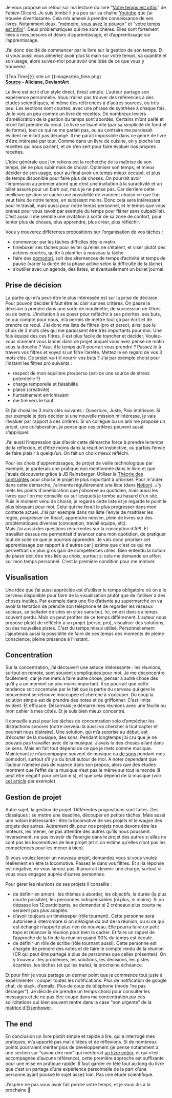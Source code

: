 Je vous propose un retour sur ma lecture du livre “[Votre temps est infini](https://www.babelio.com/livres/Olicard-Votre-temps-est-infini/1326288)” de Fabien Olicard. 
Je suis tombé il y a peu sur sa chaîne [Youtube](https://www.youtube.com/@FabienOlicard) que j’ai trouvée divertissante. 
Cela m’a amené à prendre connaissance de ses livres. 
Notamment deux, “[mémoire, vous avez le pouvoir](https://brainstor-m.com/collections/livre/products/memoire-vous-avez-le-pouvoir)” et “[votre temps est infini](https://brainstor-m.com/collections/livre/products/votre-temps-est-infini)”. 
Deux problématiques qui me sont chères. 
Elles sont fortement liées à mes besoins et désirs d’apprentissage, et d’apprentissage sur l’apprentissage. 

J’ai donc décidé de commencer par le livre sur la gestion de son temps. Et si vous aussi vous aimeriez avoir plus la main sur votre temps, sa quantité et son usage, alors suivez-moi pour avoir une idée de ce que vous y trouverez. 

![Tea Time]({{ site.url }}images/tea_time.png)  
**[Source](https://www.deviantart.com/aliciane/art/Tea-Time-536081060) - Aliciane, DeviantArt**

Le livre est écrit d’un style direct, (très) simple. 
L’auteur partage son expérience personnelle. Vous n’allez pas trouver des références à des études scientifiques, ni même des références à d’autres sources, ou très peu. Les sections sont courtes, avec une phrase de synthèse à chaque fois. 
Je le vois un peu comme un livre de recettes. De nombreux leviers d’amélioration de la gestion du temps sont abordés. Certains m’ont parlé et m’ont fait prendre du recul. 
Le livre se lisant vite (par sa simplicité de fond et de forme), tout ce qui ne me parlait pas, ou au contraire me paraissait évident ne m’ont pas dérangé. 
Il me parait impossible dans ce genre de livre d’être intéressé par tout. 
Comme dans un livre de cuisine, on y pioche les recettes qui nous parlent, et on s’en sert pour faire évoluer nos propres recettes. 

L’idée générale que j’en retiens est la recherche de la maîtrise de son temps, de ne plus subir mais de choisir. 
Optimiser son temps, et mieux décider de son usage, pour au final avoir un temps mieux occupé, et plus de temps disponible pour faire plus de choses. 
On pourrait avoir l’impression au premier abord que c’est une invitation à la suractivité et un billet assuré pour un *burn out*, mais je ne pense pas. 
Car derrière cette meilleure gestion se cache une possibilité de vraiment choisir ce que l’on veut faire de notre temps, en subissant moins. 
Donc cela sera intéressant pour le travail, mais aussi pour notre temps personnel, et le temps que vous prenez pour vous (avoir par exemple du temps pour flâner sans culpabilité). 
C’est aussi il me semble une invitation à sortir de sa zone de confort, pour tenter plus de choses, plus apprendre, plus créer, plus réfléchir.  

Vous y trouverez différentes propositions sur l’organisation de vos tâches : 
* commencer par les tâches difficiles dès le matin.
* timeboxer ses tâches pour éviter qu’elles ne s’étalent, et viser plutôt des actions courtes, quitte à planifier à nouveau la tâche.
* faire des [pomodori](https://fr.wikipedia.org/wiki/Technique_Pomodoro), soit des alternances de temps d’activité et temps de pause (varier la durée de la phase active selon la difficulté de la tâche).
* s’outiller avec un agenda, des listes, et éventuellement un bullet journal.

## Prise de décision
La partie qui m’a peut-être le plus intéressée est sur la prise de décision. 
Pour pouvoir décider il faut être au clair sur ses critères. 
On passe la décision à prendre dans une sorte de moulinette, de succession de filtres ou de tamis. L’invitation à se poser pour réfléchir à ses priorités, ses buts, ce qui compte pour nous, m’a permis de mettre tout ça par écrit et de prendre ce recul. 
J’ai donc ma liste de filtres (pro et perso), ainsi que le choix de 3 mots clés qui me paraissent être très importants pour moi. Une fois équipé des ces filtres, il est plus facile de trancher et décider. 
Voulez-vous vraiment vous lancer dans ce projet auquel vous avez pensé ce matin sous la douche ? 
Vaut-il le temps qu’il pourrait vous prendre ? 
Passez le à travers vos filtres et voyez si un filtre l’arrête. 
Mettez le en regard de vos 3 mots clés. 
Ce projet va-t-il nourrir vos buts ? 
J’ai par exemple choisi pour l’instant les filtres pro suivants : 
* respect de mon équilibre pro/perso (est-ce une source de stress potentielle ?)
* charge temporelle et faisabilité
* plaisir (créativité)
* humainement enrichissant
* me tire vers le haut

Et j’ai choisi les 3 mots clés suivants : Ouverture, Juste, Paix intérieure. 
Si par exemple je dois décider si une nouvelle mission m’intéresse, je vais l’évaluer par rapport à ces critères. 
Si un collègue ou un ami me propose un projet, une collaboration, je pense que ces critères peuvent aussi s’appliquer. 

J’ai aussi l’impression que d’avoir cette démarche force à prendre le temps de la réflexion, et d’être moins dans la réaction instinctive, ou parfois l’envie de faire plaisir à quelqu’un. On fait un choix mieux réfléchi. 

Pour les choix d'apprentissages, de projet de veille technologique par exemple, je garderais une pratique non mentionnée dans le livre et que j'avais découverte grâce à JB Rainsberger. 
Utiliser la [Théorie des contraintes](https://fr.wikipedia.org/wiki/Th%C3%A9orie_des_contraintes) pour choisir le projet le plus important à prioriser. 
Pour m'aider dans cette démarche, j'alimente régulièrement une liste (dans [Notion](https://www.notion.so)). 
J'y mets les points d'amélioration que j'observe au quotidien, mais aussi les livres que l'on me conseille ou sur lesquels je tombe au hasard d'un site. 
Puis le moment venu de choisir, je regarde cette liste et je regarde le point le plus bloquant pour moi. 
Celui qui me ferait le plus progresser dans mon contexte actuel. 
J'ai par exemple dans ma liste l'envie de maitriser les regex, progresser en React, apprendre neovim, plein de livres sur des problématiques diverses (conception, travail équipe, etc).  
Mais j'ai aussi des questions récurrentes sur la conception d'API. 
Et travailler dessus me permettrait d'avancer dans mon quotidien, de pratiquer tout de suite ce que je pourrais apprendre. 
Je vais donc prioriser cet apprentissage par rapport à d'autres car j'estime que c'est ce qui me permettrait un plus gros gain de compétences utiles. 
Bien entendu la notion de plaisir doit être très liée au choix, surtout si cela me demande un effort sur mon temps personnel. 
C'est la première condition pour me motiver. 

## Visualisation
Une idée que j’ai aussi appréciée est d’utiliser le temps obligatoire où on a le cerveau disponible pour faire de la visualisation plutôt que de l’utiliser à des choses inutiles. 
Par exemple dans une file d’attente au supermarché on va avoir la tentation de prendre son téléphone et de regarder les réseaux sociaux, se ballader de sites en sites sans but. 
Ici, on est dans du temps souvent perdu. 
Mais on peut profiter de ce temps différement. 
L’auteur nous propose plutôt de réfléchir à un projet (perso, pro), visualiser des solutions, ou des nouvelles pistes. 
C’est du temps mieux utilisé. 
Personnellement j’ajouterais aussi la possiblité de faire de ces temps des moments de pleine conscience, pleine présence à l’instant. 

## Concentration
Sur la concentration, j’ai découvert une astuce intéressante : les réunions, surtout en remote, sont souvent compliquées pour moi. 
Je me déconcentre facilement, car je me mets à faire autre chose, penser à autre chose dès qu’il y a un moment un peu moins important. Il se pourrait que cette tendance soit accentuée par le fait que la partie du cerveau qui gère le mouvement se retrouve inoccupée et cherche à s’occuper. 
Du coup la solution simple est de prendre des notes et de griffonner. 
C’est limite évident. 
Et efficace. 
Désormais je démarre mes réunions avec une feuille ou mon cahier à mes côtés. 
Et je suis bien mieux concentré. 

Il conseille aussi pour les tâches de concentration solo d’empêcher les distractions sonores (notre cerveau là aussi va chercher à tout capter et pourrait nous distraire). 
Une solution, qui m’a surprise au début, est d’écouter de la musique, des sons. 
Pendant longtemps j’ai cru que je ne pouvais pas travailler avec de la musique. 
J’avais lu des choses allant dans ce sens. 
Mais en fait tout dépend de ce que je mets comme musique. 
Maintenant je m’accompagne souvent de musique ou [de sons](https://mynoise.net/) pendant mes pomodori, surtout s’il y a du bruit autour de moi. 
A noter cependant que l’auteur n’amène pas de nuance dans son propos, alors que des études montrent que l’effet de la musique n’est pas le même sur tout le monde (il peut être négatif pour certain.e.s), et que cela dépend de la musique (voir [cet article](https://www.radiofrance.fr/francemusique/travailler-en-musique-qu-en-pense-la-science-7960183) par exemple). 

## Gestion de projet
Autre sujet, la gestion de projet. 
Différentes propositions sont faites. 
Des classiques : se mettre une deadline, découper en petites tâches. 
Mais aussi une notion intéressante : être la locomotive de ses projets et le wagon des projets des autres. 
Autrement dit, pour nos projets nous devons être les moteurs, les mener, ne pas attendre des autres qu’ils nous poussent. 
Inversement, ne pas investir de l’énergie dans le projet des autres si elles ne sont pas les locomotives de leur projet (et si on estime qu’elles n’ont pas les compétences pour les mener à bien). 

Si vous voulez lancer un nouveau projet, demandez vous si vous voulez réellement en être la locomotive. 
Passez le dans vos filtres. Et si la réponse est négative, ne vous lancez pas. 
Il pourrait devenir une charge, surtout si vous vous engagez auprès d’autres personnes. 

Pour gérer les réunions de ses projets il conseille : 
* de définir en amont : les thèmes à aborder, les objectifs, la durée (la plus courte possible), les personnes indispensables (ni plus, ni moins). 
Si on dépasse les 12 participants, se demander si 2 créneaux plus courts ne seraient pas plus adaptés.
* d’avoir toujours un timekeeper (rôle tournant). 
Cette personne sera autorisée à interrompre si on s’éloigne du but de la réunion, ou si ce qui est échangé n’apporte plus rien de nouveau. 
Elle pourra faire un petit topo et relancer la réunion pour bien la cadrer. 
Et faire un rappel de l’approche de la fin de la réunion quand 90% du temps est écoulé.
* de définir un rôle de scribe (rôle tournant aussi). 
Cette personne est chargée de prendre des notes et de faire le compte rendu de la réunion (CR qui peut être partagé à plus de personnes que celles présentes). 
On y trouvera : les problèmes, les solutions, les décisions, les pistes écartées, les tâches (et qui les traite), la prochaine échéance.

Et pour finir je vous partage un dernier point que je commence tout juste à expérimenter : couper toutes les notifications. 
Plus de notification de google chat, de slack, d’emails. 
Plus de coup de téléphone (mode “ne pas déranger”). 
Je décide de prendre un temps choisi pour consulter les messages et de ne pas être coupé dans ma concentration par ces sollicitations qui bien souvent rentre dans la case “non urgente” de la [matrice d’Eisenhower](https://fr.wikipedia.org/wiki/Matrice_d%27Eisenhower). 

## The end
En conclusion un livre plutôt simple et rapide à lire, qui a interrogé mes pratiques, m’a apporté pas mal d’idées et de réflexions. Si de nombreux points pourraient mériter plus de développement (je pense notamment à une section sur “savoir dire non” qui mériterait [un livre entier](https://www.babelio.com/livres/dAnsembourg-Cessez-detre-gentil-soyez-vrai-/1383210), et qui n’est accompagnée d’aucune référence), cette première approche est suffisante pour une mise en pratique rapide. 
Il faut garder en tête tout au long du livre que c’est un partage d’une expérience personnelle de la part d’une personne ayant poussé le sujet assez loin. 
Pas une étude scientifique. 

J’espère ne pas vous avoir fait perdre votre temps, et je vous dis à la prochaine 🙂